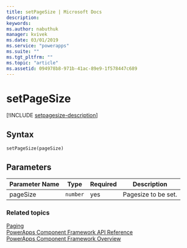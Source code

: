 ```yaml
---
title: setPageSize | Microsoft Docs
description: 
keywords:
ms.author: nabuthuk
manager: kvivek
ms.date: 03/01/2019
ms.service: "powerapps"
ms.suite: ""
ms.tgt_pltfrm: ""
ms.topic: "article"
ms.assetid: 094978b8-971b-41ac-89e9-1f578447c689
---
```


# setPageSize

[!INCLUDE [setpagesize-description](includes/setpagesize-description.md)]

## Syntax

`setPageSize(pageSize)`

## Parameters

| Parameter Name|Type|Required|Description|
| ------------- |----|--------|-----------|
|pageSize|`number`|yes|Pagesize to be set.|


### Related topics

[Paging](../paging.md)<br/>
[PowerApps Component Framework API Reference](../reference/index.md)<br/>
[PowerApps Component Framework Overview](../overview.md)